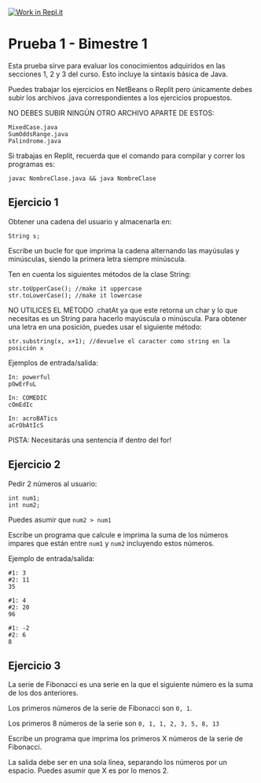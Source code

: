 [![Work in Repl.it](https://classroom.github.com/assets/work-in-replit-14baed9a392b3a25080506f3b7b6d57f295ec2978f6f33ec97e36a161684cbe9.svg)](https://classroom.github.com/online_ide?assignment_repo_id=2909678&assignment_repo_type=AssignmentRepo)
# Prueba 1 - Bimestre 1

Esta prueba sirve para evaluar los conocimientos adquiridos en las secciones 1, 2 y 3 del curso. Esto incluye la sintaxis básica de Java.

Puedes trabajar los ejercicios en NetBeans o Replit pero únicamente debes subir los archivos .java correspondientes a los ejercicios propuestos. 

NO DEBES SUBIR NINGÚN OTRO ARCHIVO APARTE DE ESTOS:
```
MixedCase.java
SumOddsRange.java
Palindrome.java
```

Si trabajas en Replit, recuerda que el comando para compilar y correr los programas es:

```
javac NombreClase.java && java NombreClase
```

## Ejercicio 1
Obtener una cadena del usuario y almacenarla en:

`String s;`

Escribe un bucle for que imprima la cadena alternando las mayúsulas y minúsculas, siendo la primera letra siempre minúscula.

Ten en cuenta los siguientes métodos de la clase String:

```
str.toUpperCase(); //make it uppercase
str.toLowerCase(); //make it lowercase
```

NO UTILICES EL MÉTODO .chatAt ya que este retorna un char y lo que necesitas es un String para hacerlo mayúscula o minúscula. Para obtener una letra en una posición,
puedes usar el siguiente método:

`str.substring(x, x+1); //devuelve el caracter como string en la posición x`

Ejemplos de entrada/salida:
```
In: powerful
pOwErFuL

In: COMEDIC
cOmEdIc

In: acroBATics
aCrObAtIcS
```
PISTA: Necesitarás una sentencia if dentro del for!

## Ejercicio 2
Pedir 2 números al usuario:

```
int num1;
int num2;
```

Puedes asumir que `num2 > num1`

Escribe un programa que calcule e imprima la suma de los números impares que están entre `num1` y `num2` incluyendo estos números.

Ejemplo de entrada/salida:
```
#1: 3
#2: 11
35

#1: 4
#2: 20
96

#1: -2
#2: 6
8
```

## Ejercicio 3
La serie de Fibonacci es una serie en la que el siguiente número es la suma de los dos anteriores.

Los primeros números de la serie de Fibonacci son `0, 1`.

Los primeros 8 números de la serie son `0, 1, 1, 2, 3, 5, 8, 13`

Escribe un programa que imprima los primeros X números de la serie de Fibonacci.

La salida debe ser en una sola línea, separando los números por un espacio. Puedes asumir que X es por lo menos 2.

